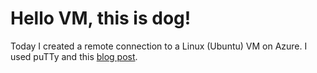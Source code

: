 # Hello VM, this is dog!

Today I created a remote connection to a Linux (Ubuntu) VM on Azure. I used puTTy and this [blog post](http://c-nergy.be/blog/?p=5305).